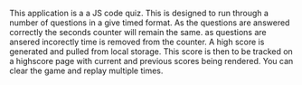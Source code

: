 This application is a a JS code quiz.
This is designed to run through a number of questions in a give timed format. 
As the questions are answered correctly the seconds counter will remain the same. 
as questions are ansered incorectly time is removed from the counter. 
A high score is generated and pulled from local storage. 
This score is then to be tracked on a highscore page with current and previous scores being rendered. 
You can clear the game and replay multiple times.
